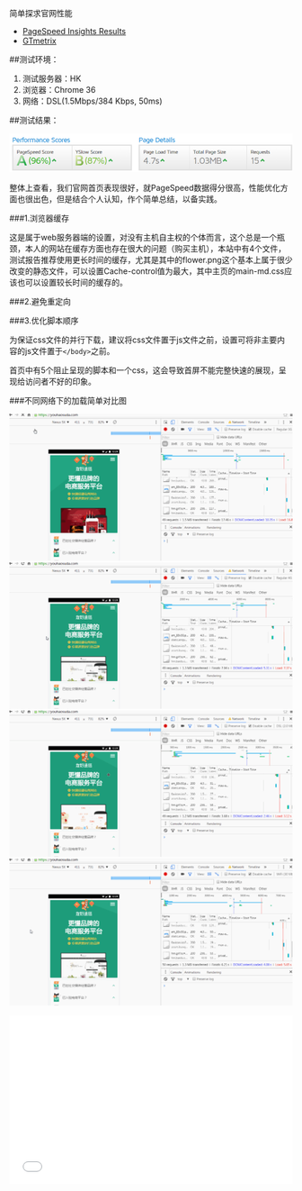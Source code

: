 简单探求官网性能
+ [PageSpeed Insights Results](https://developers.google.com/speed/pagespeed/insights/?url=https%3A%2F%2Fyouhaosuda.com%2F&tab=mobile)
+ [GTmetrix](https://gtmetrix.com/reports/youhaosuda.com/mXQQQSKH)

##测试环境：

1. 测试服务器：HK
2. 浏览器：Chrome 36
3. 网络：DSL(1.5Mbps/384 Kbps, 50ms)

##测试结果：

![性能.访问速度](./images/overview.png)

整体上查看，我们官网首页表现很好，就PageSpeed数据得分很高，性能优化方面也很出色，但是结合个人认知，作个简单总结，以备实践。

###1.浏览器缓存

这是属于web服务器端的设置，对没有主机自主权的个体而言，这个总是一个瓶颈，本人的网站在缓存方面也存在很大的问题（购买主机），本站中有4个文件，测试报告推荐使用更长时间的缓存，尤其是其中的flower.png这个基本上属于很少改变的静态文件，可以设置Cache-control值为最大，其中主页的main-md.css应该也可以设置较长时间的缓存的。

###2.避免重定向

###3.优化脚本顺序

为保证css文件的并行下载，建议将css文件置于js文件之前，设置可将非主要内容的js文件置于```</body>```之前。

首页中有5个阻止呈现的脚本和一个css，这会导致首屏不能完整快速的展现，呈现给访问者不好的印象。

###不同网络下的加载简单对比图

![regular3G](./images/regular3G.gif)
![4G](./images/4G.gif)
![dsl](./images/dsl.gif)
![Wifi](./images/wifi.gif)

<iframe height= 300 width= 100% src="1.mp4" frameborder=0 allowfullscreen></iframe>


